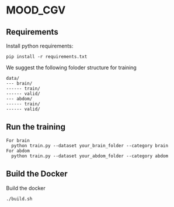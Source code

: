 # MOOD_CGV

## Requirements
Install python requirements:

```
pip install -r requirements.txt
```

We suggest the following foloder structure for training
```
data/
--- brain/
------ train/
------ valid/
--- abdom/
------ train/
------ valid/
```

## Run the training
```
For brain
  python train.py --dataset your_brain_folder --category brain
For abdom
  python train.py --dataset your_abdom_folder --category abdom
```

## Build the Docker
Build the docker
```
./build.sh
```
